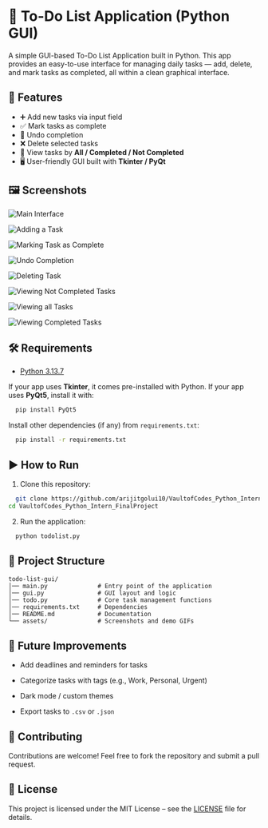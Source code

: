 
# 📝 To-Do List Application (Python GUI)

A simple GUI-based To-Do List Application built in Python. This app provides an easy-to-use interface for managing daily tasks — add, delete, and mark tasks as completed, all within a clean graphical interface.


## 🚀 Features

- ➕ Add new tasks via input field
- ✅ Mark tasks as complete
- 🔄 Undo completion
- ❌ Delete selected tasks
- 📂 View tasks by **All / Completed / Not Completed**
- 🖥️ User-friendly GUI built with **Tkinter / PyQt**


## 🖼️ Screenshots

![Main Interface](https://i.postimg.cc/Y28C6qfn/Picture1.png)

![Adding a Task](https://i.postimg.cc/ncPVWRWq/Picture3.png)

![Marking Task as Complete](https://i.postimg.cc/DyZyBkx2/Picture2.png)

![Undo Completion](https://i.postimg.cc/nh9VfK8g/Picture4.png)

![Deleting Task](https://i.postimg.cc/FKtrrfNR/Picture5.png)

![Viewing Not Completed Tasks](https://i.postimg.cc/LszHnH8V/Picture6.png)

![Viewing all Tasks](https://i.postimg.cc/zB8qh9LY/Picture7.png)

![Viewing Completed Tasks](https://i.postimg.cc/hjsc1pxz/Picture8.png)




## 🛠️ Requirements

- [Python 3.13.7](https://www.python.org/downloads/)

If your app uses **Tkinter**, it comes pre-installed with Python.
If your app uses **PyQt5**, install it with:

```bash
  pip install PyQt5
```
Install other dependencies (if any) from `requirements.txt`:

```bash
  pip install -r requirements.txt
```
    
## ▶️ How to Run

1. Clone this repository:

```bash
  git clone https://github.com/arijitgolui10/VaultofCodes_Python_Intern_FinalProject.git
cd VaultofCodes_Python_Intern_FinalProject
```

2. Run the application:

```bash
  python todolist.py
```


## 📂 Project Structure

```
todo-list-gui/
│── main.py              # Entry point of the application
│── gui.py               # GUI layout and logic
│── todo.py              # Core task management functions
│── requirements.txt     # Dependencies
│── README.md            # Documentation
└── assets/              # Screenshots and demo GIFs
```

## 🎯 Future Improvements

- Add deadlines and reminders for tasks

- Categorize tasks with tags (e.g., Work, Personal, Urgent)

- Dark mode / custom themes

- Export tasks to `.csv` or `.json`
## 🤝 Contributing

Contributions are welcome!
Feel free to fork the repository and submit a pull request.


## 📜 License

This project is licensed under the MIT License – see the [LICENSE](https://github.com/arijitgolui10/VaultofCodes_Python_Intern_FinalProject/blob/main/LICENSE)
 file for details.
